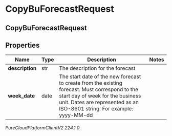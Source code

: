# CopyBuForecastRequest

## CopyBuForecastRequest

## Properties

|Name | Type | Description | Notes|
|------------ | ------------- | ------------- | -------------|
| **description** | str | The description for the forecast | |
| **week_date** | date | The start date of the new forecast to create from the existing forecast. Must correspond to the start day of week for the business unit. Dates are represented as an ISO-8601 string. For example: yyyy-MM-dd | |



_PureCloudPlatformClientV2 224.1.0_
